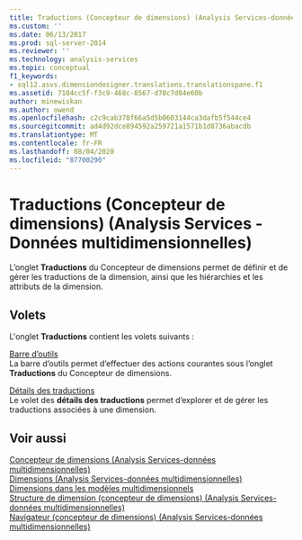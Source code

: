 ```yaml
---
title: Traductions (Concepteur de dimensions) (Analysis Services-données multidimensionnelles) | Microsoft Docs
ms.custom: ''
ms.date: 06/13/2017
ms.prod: sql-server-2014
ms.reviewer: ''
ms.technology: analysis-services
ms.topic: conceptual
f1_keywords:
- sql12.asvs.dimensiondesigner.translations.translationspane.f1
ms.assetid: 7104cc5f-f3c9-468c-8567-d78c7d84e60b
author: minewiskan
ms.author: owend
ms.openlocfilehash: c2c9cab378f66a5d5b0603144ca3dafb5f544ce4
ms.sourcegitcommit: ad4d92dce894592a259721a1571b1d8736abacdb
ms.translationtype: MT
ms.contentlocale: fr-FR
ms.lasthandoff: 08/04/2020
ms.locfileid: "87700290"
---
```

# <a name="translations-dimension-designer-analysis-services---multidimensional-data"></a>Traductions (Concepteur de dimensions) (Analysis Services - Données multidimensionnelles)
  L’onglet **Traductions** du Concepteur de dimensions permet de définir et de gérer les traductions de la dimension, ainsi que les hiérarchies et les attributs de la dimension.  
  
## <a name="panes"></a>Volets  
 L'onglet **Traductions** contient les volets suivants :  
  
 [Barre d’outils](toolbar-translations-dimension-designer-analysis-services-multidimensional-data.md)  
 La barre d’outils permet d’effectuer des actions courantes sous l’onglet **Traductions** du Concepteur de dimensions.  
  
 [Détails des traductions](translation-details-dimension-designer-analysis-services-multidimensional-data.md)  
 Le volet des **détails des traductions** permet d’explorer et de gérer les traductions associées à une dimension.  
  
## <a name="see-also"></a>Voir aussi  
 [Concepteur de dimensions &#40;Analysis Services-données multidimensionnelles&#41;](dimension-designer-analysis-services-multidimensional-data.md)   
 [Dimensions &#40;Analysis Services-données multidimensionnelles&#41;](multidimensional-models-olap-logical-dimension-objects/dimensions-analysis-services-multidimensional-data.md)   
 [Dimensions dans les modèles multidimensionnels](multidimensional-models/dimensions-in-multidimensional-models.md)   
 [Structure de dimension &#40;concepteur de dimensions&#41; &#40;Analysis Services-données multidimensionnelles&#41;](dimension-structure-dimension-designer-analysis-services-multidimensional-data.md)   
 [Navigateur &#40;concepteur de dimensions&#41; &#40;Analysis Services-données multidimensionnelles&#41;](browser-dimension-designer-analysis-services-multidimensional-data.md)  
  
  
